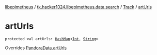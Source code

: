 [libepimetheus](../../index.md) / [tk.hacker1024.libepimetheus.data.search](../index.md) / [Track](index.md) / [artUrls](./art-urls.md)

# artUrls

`protected val artUrls: `[`HashMap`](https://kotlinlang.org/api/latest/jvm/stdlib/kotlin.collections/-hash-map/index.html)`<`[`Int`](https://kotlinlang.org/api/latest/jvm/stdlib/kotlin/-int/index.html)`, `[`String`](https://kotlinlang.org/api/latest/jvm/stdlib/kotlin/-string/index.html)`>`

Overrides [PandoraData.artUrls](../../tk.hacker1024.libepimetheus.data/-pandora-data/art-urls.md)

